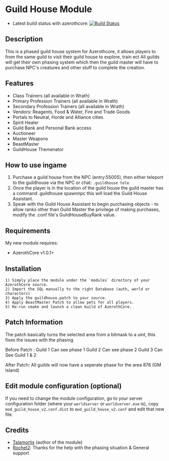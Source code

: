 # Guild House Module
- Latest build status with azerothcore: [![Build Status](https://travis-ci.org/milestorme/mod-guildhouse.svg?branch=master)](https://travis-ci.org/milestorme/mod-guildhouse)

## Description

This is a phased guild house system for Azerothcore, it allows players to from the same guild to visit their guild house to explore, train ect
All guilds will get their own phasing system which then the guild master will have to purchase NPC's creatures and other stuff to complete the creation. 

## Features

* Class Trainers (all available in Wrath)
* Primary Profession Trainers (all available in Wrath)
* Secondary Profession Trainers (all available in Wrath)
* Vendors: Reagents, Food & Water, Fire and Trade Goods
* Portals to Neutral, Horde and Alliance cities
* Spirit Healer
* Guild Bank and Personal Bank access
* Auctioneer
* Master Weapons
* BeastMaster
* GuildHouse Themenator

## How to use ingame
1) Purchase a guild house from the NPC (entry:55005), then either teleport to the guildhouse via the NPC or chat: `.guildhouse tele`
2) Once the player is in the location of the guild house the guild master has a command .guildhouse spawnnpc this will load the Guild House Assistant.
3) Speak with the Guild House Assistant to begin purchasing objects - to allow ranks other than Guild Master the privilege of making purchases, modify the .conf file's GuildHouseBuyRank value.

## Requirements

My new module requires:

- AzerothCore v1.0.1+

## Installation

```
1) Simply place the module under the `modules` directory of your AzerothCore source. 
2) Import the SQL manually to the right Database (auth, world or characters)
3) Apply the guildhouse.patch to your source. 
4) Apply BeastMaster Patch to allow pets for all players.
5) Re-run cmake and launch a clean build of AzerothCore.

```
## Patch Information

The patch basically turns the selected area from a bitmask to a uint, this fixes the issues with the phasing

Before Patch :
Guild 1 Can see phase 1
Guild 2 Can see phase 2
Guild 3 Can See Guild 1 & 2

After Patch: 
All guilds will now have a seperate phase for the area 876 (GM Island)

## Edit module configuration (optional)

If you need to change the module configuration, go to your server configuration folder (where your `worldserver` or `worldserver.exe` is), copy `mod_guild_house_v2.conf.dist` to `mod_guild_house_v2.conf` and edit that new file.

## Credits

* [Talamortis](https://github.com/talamortis) (author of the module)
* [Rochet2](https://github.com/Rochet2/): Thanks for the help with the phasing situation & General support

